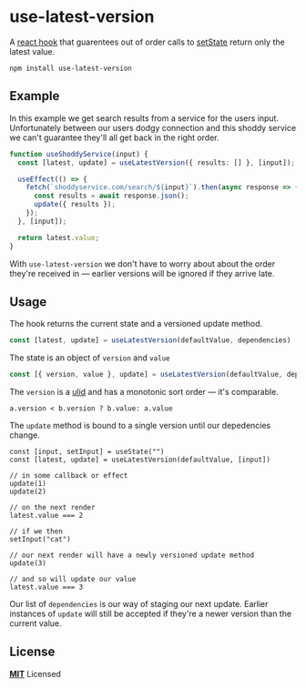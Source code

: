 # use-latest-version

A [react hook](https://reactjs.org/docs/hooks-intro.html) that guarentees out of order calls to [setState](https://reactjs.org/docs/hooks-reference.html#usestate) return only the latest value.

`npm install use-latest-version`

## Example

In this example we get search results from a service for the users input. Unfortunately between our users dodgy connection and this shoddy service we can't guarantee they'll all get back in the right order.

```ts
function useShoddyService(input) {
  const [latest, update] = useLatestVersion({ results: [] }, [input]);

  useEffect(() => {
    fetch(`shoddyservice.com/search/${input}`).then(async response => {
      const results = await response.json();
      update({ results });
    });
  }, [input]);

  return latest.value;
}
```

With `use-latest-version` we don't have to worry about about the order they're received in — earlier versions will be ignored if they arrive late.

## Usage

The hook returns the current state and a versioned update method.
```ts
const [latest, update] = useLatestVersion(defaultValue, dependencies)
```

The state is an object of `version` and `value`
```ts
const [{ version, value }, update] = useLatestVersion(defaultValue, dependencies)
```

The `version` is a [ulid](https://github.com/ulid/javascript) and has a monotonic sort order — it's comparable.

```
a.version < b.version ? b.value: a.value
```

The `update` method is bound to a single version until our depedencies change.

```
const [input, setInput] = useState("")
const [latest, update] = useLatestVersion(defaultValue, [input])

// in some callback or effect
update(1)
update(2)

// on the next render
latest.value === 2

// if we then
setInput("cat")

// our next render will have a newly versioned update method
update(3)

// and so will update our value
latest.value === 3
```
Our list of `dependencies` is our way of staging our next update. Earlier instances of `update` will still be accepted if they're a newer version than the current value.

## License

**[MIT](LICENSE)** Licensed
